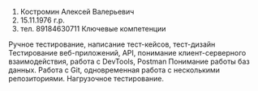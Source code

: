 1. Костромин Алексей Валерьевич
2. 15.11.1976 г.р.
3. тел. 89184630711
Ключевые компетенции

Ручное тестирование, написание тест-кейсов, тест-дизайн
Тестирование веб-приложений, API, понимание клиент-серверного взаимодействия, работа с DevTools, Postman
Понимание работы баз данных.
Работа с Git, одновременная работа с несколькими репозиториями.
Нагрузочное тестирование.

